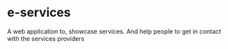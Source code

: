 # e-services
A web application to, showcase services. And help people to get in contact with the services providers
